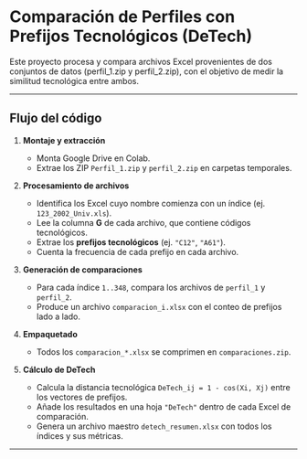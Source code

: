 # Comparación de Perfiles con Prefijos Tecnológicos (DeTech)

Este proyecto procesa y compara archivos Excel provenientes de dos conjuntos de datos (perfil_1.zip y perfil_2.zip), 
con el objetivo de medir la similitud tecnológica entre ambos.

---

##  Flujo del código

1. **Montaje y extracción**
   - Monta Google Drive en Colab.
   - Extrae los ZIP `Perfil_1.zip` y `perfil_2.zip` en carpetas temporales.

2. **Procesamiento de archivos**
   - Identifica los Excel cuyo nombre comienza con un índice (ej. `123_2002_Univ.xls`).
   - Lee la columna **G** de cada archivo, que contiene códigos tecnológicos.
   - Extrae los **prefijos tecnológicos** (ej. `"C12"`, `"A61"`).
   - Cuenta la frecuencia de cada prefijo en cada archivo.

3. **Generación de comparaciones**
   - Para cada índice `1..348`, compara los archivos de `perfil_1` y `perfil_2`.
   - Produce un archivo `comparacion_i.xlsx` con el conteo de prefijos lado a lado.

4. **Empaquetado**
   - Todos los `comparacion_*.xlsx` se comprimen en `comparaciones.zip`.

5. **Cálculo de DeTech**
   - Calcula la distancia tecnológica `DeTech_ij = 1 - cos(Xi, Xj)` entre los vectores de prefijos.
   - Añade los resultados en una hoja `"DeTech"` dentro de cada Excel de comparación.
   - Genera un archivo maestro `detech_resumen.xlsx` con todos los índices y sus métricas.

---
